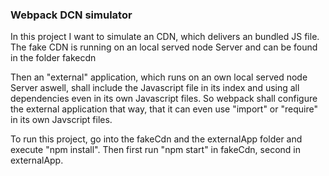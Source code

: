 ### Webpack DCN simulator
In this project I want to simulate an CDN, which delivers an bundled JS file. The fake CDN is running on an local served node Server and can be found in the folder fakecdn

Then an "external" application, which runs on an own local served node Server aswell, shall include the Javascript file in its index and using all dependencies even in its own Javascript files. So webpack shall configure the external application that way, that it can even use "import" or "require" in its own Javscript files.

To run this project, go into the fakeCdn and the externalApp folder and execute "npm install". Then first run "npm start" in fakeCdn, second in externalApp.
